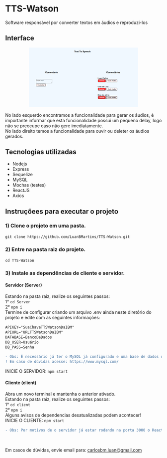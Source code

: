 # TTS-Watson

Software responsável por converter textos em áudios e reproduzi-los

## Interface
<p align="center">
  <img src="./static/tts.png" width="350" title="hover text">
</p>

No lado esquerdo encontramos a funcionalidade para gerar os áudios, é importante informar que esta funcionalidade possui um pequeno delay, logo não se preocupe caso não gere imediatamente. <br>
No lado direito temos a funcionalidade para ouvir ou deleter os áudios gerados. <br>

## Tecnologias utilizadas
<ul>
<li>Nodejs</li>
<li>Express</li>
<li>Sequelize</li>
<li>MySQL</li>
<li>Mochas (testes)</li>
<li>ReactJS</li>
<li>Axios</li>
</ul>

## Instruçõees para executar o projeto
### 1) Clone o projeto em uma pasta.
`git clone https://github.com/LuanBMartins/TTS-Watson.git`
### 2) Entre na pasta raiz do projeto.
`cd TTS-Watson`
### 3) Instale as depend&ecirc;ncias de cliente e servidor.
#### Servidor (Server)
Estando na pasta raiz, realize os seguintes passos: <br>
1° `cd Server` <br>
2° `npm i` <br>
Termine de configurar criando um arquivo .env ainda neste diretório do projeto e edite com as seguintes informações:
```
APIKEY="SuaChaveTTSWatsonDaIBM"
APIURL="URLTTSWatsonDaIBM"
DATABASE=BancoDeDados
DB_USER=Usuário
DB_PASS=Senha
```

```diff
- Obs: É necessário já ter o MySQL já configurado e uma base de dados definida, não se preocupe com a criação da tabela. <br>
! Em caso de dúvidas acesse: https://www.mysql.com/
```

INICIE O SERVIDOR: `npm start`
#### Cliente (client)
Abra um novo terminal e mantenha o anterior ativado. <br>
Estando na pasta raiz, realize os seguintes passos: <br>
1° `cd client` <br>
2° `npm i` <br>
Alguns avisos de dependencias desatualizadas podem acontecer! <br>
INICIE O CLIENTE: `npm start` <br>

```diff
- Obs: Por motivos de o servidor já estar rodando na porta 3000 o React irá sugerir rodar em outra porta, basta aceitar "y" e a interface será aberta no navegador.
```



<br><br>
Em casos de dúvidas, envie email para: carlosbm.luan@gmail.com